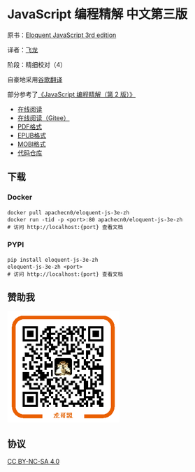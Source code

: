 # JavaScript 编程精解 中文第三版

原书：[Eloquent JavaScript 3rd edition](http://eloquentjavascript.net/)

译者：[飞龙](https://github.com/wizardforcel)

阶段：精细校对（4）

自豪地采用[谷歌翻译](https://translate.google.cn/)

部分参考了[《JavaScript 编程精解（第 2 版）》](https://book.douban.com/subject/26707144/)

+ [在线阅读](https://eloquent-js.apachecn.org)
+ [在线阅读（Gitee）](https://apachecn.gitee.io/eloquent-js-3e-zh/)
+ [PDF格式](https://www.gitbook.com/download/pdf/book/wizardforcel/eloquent-js-3e)
+ [EPUB格式](https://www.gitbook.com/download/epub/book/wizardforcel/eloquent-js-3e)
+ [MOBI格式](https://www.gitbook.com/download/mobi/book/wizardforcel/eloquent-js-3e)
+ [代码仓库](https://github.com/wizardforcel/eloquent-js-3e-zh)


## 下载

### Docker

```
docker pull apachecn0/eloquent-js-3e-zh
docker run -tid -p <port>:80 apachecn0/eloquent-js-3e-zh
# 访问 http://localhost:{port} 查看文档
```

### PYPI

```
pip install eloquent-js-3e-zh
eloquent-js-3e-zh <port>
# 访问 http://localhost:{port} 查看文档
```

## 赞助我

![](img/qr_alipay.png)

## 协议

[CC BY-NC-SA 4.0](http://creativecommons.org/licenses/by-nc-sa/4.0/)
